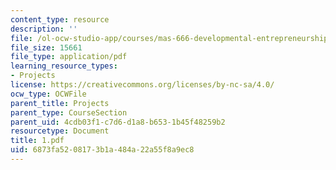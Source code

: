```yaml
---
content_type: resource
description: ''
file: /ol-ocw-studio-app/courses/mas-666-developmental-entrepreneurship-fall-2003/6873fa5208173b1a484a22a55f8a9ec8_1.pdf
file_size: 15661
file_type: application/pdf
learning_resource_types:
- Projects
license: https://creativecommons.org/licenses/by-nc-sa/4.0/
ocw_type: OCWFile
parent_title: Projects
parent_type: CourseSection
parent_uid: 4cdb03f1-c7d6-d1a8-b653-1b45f48259b2
resourcetype: Document
title: 1.pdf
uid: 6873fa52-0817-3b1a-484a-22a55f8a9ec8
---
```

